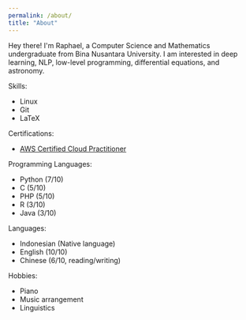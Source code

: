```yaml
---
permalink: /about/
title: "About"
---
```


Hey there! I'm Raphael, a Computer Science and Mathematics undergraduate from Bina Nusantara University. I am interested in deep learning, NLP, low-level programming, differential equations, and astronomy.

Skills:
* Linux
* Git
* LaTeX

Certifications:
* [AWS Certified Cloud Practitioner](https://www.credly.com/badges/ff29f379-fd50-458c-8720-59ce5f5bfbf2)

Programming Languages:
* Python (7/10)
* C (5/10)
* PHP (5/10)
* R (3/10)
* Java (3/10)

Languages:
* Indonesian (Native language)
* English (10/10)
* Chinese (6/10, reading/writing)

Hobbies:
* Piano
* Music arrangement
* Linguistics